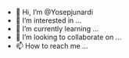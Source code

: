 - 👋 Hi, I’m @Yosepjunardi
- 👀 I’m interested in ...
- 🌱 I’m currently learning ...
- 💞️ I’m looking to collaborate on ...
- 📫 How to reach me ...

<!---
Yosepjunardi/Yosepjunardi is a ✨ special ✨ repository because its `README.md` (this file) appears on your GitHub profile.
You can click the Preview link to take a look at your changes.
--->
